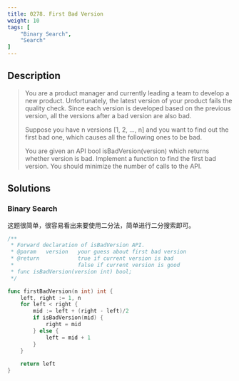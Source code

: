 ```yaml
---
title: 0278. First Bad Version
weight: 10
tags: [
	"Binary Search",
	"Search"
]
---
```

## Description
> You are a product manager and currently leading a team to develop a new product. Unfortunately, the latest version of your product fails the quality check. Since each version is developed based on the previous version, all the versions after a bad version are also bad.
> 
> Suppose you have n versions [1, 2, ..., n] and you want to find out the first bad one, which causes all the following ones to be bad.
> 
> You are given an API bool isBadVersion(version) which returns whether version is bad. Implement a function to find the first bad version. You should minimize the number of calls to the API.


## Solutions

### Binary Search
这题很简单，很容易看出来要使用二分法，简单进行二分搜索即可。
```go
/** 
 * Forward declaration of isBadVersion API.
 * @param   version   your guess about first bad version
 * @return 	 	      true if current version is bad 
 *			          false if current version is good
 * func isBadVersion(version int) bool;
 */

func firstBadVersion(n int) int {
    left, right := 1, n
    for left < right {
        mid := left + (right - left)/2
        if isBadVersion(mid) {
            right = mid
        } else {
            left = mid + 1
        }
    }
    
    return left
}
```
